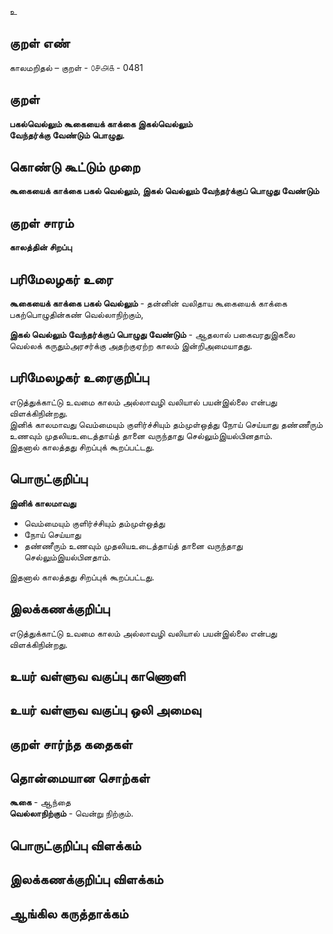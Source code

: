 உ

## குறள் எண் 

காலமறிதல்  – குறள் - ௦௪௮௧ - 0481  

## குறள் 

**பகல்வெல்லும் கூகையைக் காக்கை இகல்வெல்லும்  
வேந்தர்க்கு வேண்டும் பொழுது.**

## கொண்டு கூட்டும் முறை

**கூகையைக் காக்கை பகல் வெல்லும், இகல் வெல்லும் வேந்தர்க்குப் பொழுது வேண்டும்**

## குறள் சாரம் 

**காலத்தின்  சிறப்பு**  

## பரிமேலழகர் உரை

**கூகையைக் காக்கை பகல் வெல்லும்** - தன்னின் வலிதாய கூகையைக் காக்கை பகற்பொழுதின்கண் வெல்லாநிற்கும்,  

**இகல் வெல்லும் வேந்தர்க்குப் பொழுது வேண்டும்** - ஆதலால் பகைவரதுஇகலை வெல்லக் கருதும்அரசர்க்கு அதற்குஏற்ற காலம் இன்றிஅமையாதது.  

## பரிமேலழகர் உரைகுறிப்பு   

எடுத்துக்காட்டு உவமை காலம் அல்லாவழி வலியால் பயன்இல்லை என்பது விளக்கிநின்றது.  
இனிக் காலமாவது வெம்மையும் குளிர்ச்சியும் தம்முள்ஒத்து நோய் செய்யாது தண்ணீரும் உணவும் முதலியஉடைத்தாய்த் தானை வருந்தாது செல்லும்இயல்பினதாம்.  
இதனால் காலத்தது சிறப்புக் கூறப்பட்டது.   

## பொருட்குறிப்பு 

**இனிக் காலமாவது**  
* வெம்மையும் குளிர்ச்சியும் தம்முள்ஒத்து  
* நோய் செய்யாது  
* தண்ணீரும் உணவும் முதலியஉடைத்தாய்த் தானை வருந்தாது செல்லும்இயல்பினதாம்.  

இதனால் காலத்தது சிறப்புக் கூறப்பட்டது.    

## இலக்கணக்குறிப்பு  

எடுத்துக்காட்டு உவமை காலம் அல்லாவழி வலியால் பயன்இல்லை என்பது விளக்கிநின்றது.   

## உயர் வள்ளுவ வகுப்பு காணொளி


## உயர் வள்ளுவ வகுப்பு ஒலி அமைவு 

 
## குறள் சார்ந்த கதைகள் 


## தொன்மையான சொற்கள்

**கூகை** - ஆந்தை   
**வெல்லாநிற்கும்** - வென்று நிற்கும்.  

## பொருட்குறிப்பு விளக்கம்


## இலக்கணக்குறிப்பு விளக்கம்


## ஆங்கில கருத்தாக்கம் 


